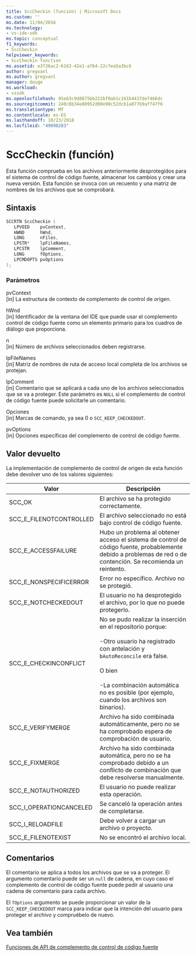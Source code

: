 ```yaml
---
title: SccCheckin (función) | Microsoft Docs
ms.custom: ''
ms.date: 11/04/2016
ms.technology:
- vs-ide-sdk
ms.topic: conceptual
f1_keywords:
- SccCheckin
helpviewer_keywords:
- SccCheckin function
ms.assetid: e3f26ac2-6163-42e1-a764-22cfea5a3bc6
author: gregvanl
ms.author: gregvanl
manager: douge
ms.workload:
- vssdk
ms.openlocfilehash: 95e63c9d8875bb222bf0ab1c161b4437de7466dc
ms.sourcegitcommit: 240c8b34e80952d00e90c52dcb1a077b9aff47f6
ms.translationtype: MT
ms.contentlocale: es-ES
ms.lasthandoff: 10/23/2018
ms.locfileid: "49898283"
---
```

# <a name="scccheckin-function"></a>SccCheckin (función)
Esta función comprueba en los archivos anteriormente desprotegidos para el sistema de control de código fuente, almacenar los cambios y crear una nueva versión. Esta función se invoca con un recuento y una matriz de nombres de los archivos que se comprobará.  
  
## <a name="syntax"></a>Sintaxis  
  
```cpp  
SCCRTN SccCheckin (  
   LPVOID    pvContext,  
   HWND      hWnd,  
   LONG      nFiles,  
   LPSTR*    lpFileNames,  
   LPCSTR    lpComment,  
   LONG      fOptions,  
   LPCMDOPTS pvOptions  
);  
```  
  
### <a name="parameters"></a>Parámetros  
 pvContext  
 [in] La estructura de contexto de complemento de control de origen.  
  
 hWnd  
 [in] Identificador de la ventana del IDE que puede usar el complemento control de código fuente como un elemento primario para los cuadros de diálogo que proporciona.  
  
 n  
 [in] Número de archivos seleccionados deben registrarse.  
  
 lpFileNames  
 [in] Matriz de nombres de ruta de acceso local completa de los archivos se protejan.  
  
 lpComment  
 [in] Comentario que se aplicará a cada uno de los archivos seleccionados que se va a proteger. Este parámetro es `NULL` si el complemento de control de código fuente puede solicitarle un comentario.  
  
 Opciones  
 [in] Marcas de comando, ya sea 0 o `SCC_KEEP_CHECKEDOUT`.  
  
 pvOptions  
 [in] Opciones específicas del complemento de control de código fuente.  
  
## <a name="return-value"></a>Valor devuelto  
 La implementación de complemento de control de origen de esta función debe devolver uno de los valores siguientes:  
  
|Valor|Descripción|  
|-----------|-----------------|  
|SCC_OK|El archivo se ha protegido correctamente.|  
|SCC_E_FILENOTCONTROLLED|El archivo seleccionado no está bajo control de código fuente.|  
|SCC_E_ACCESSFAILURE|Hubo un problema al obtener acceso el sistema de control de código fuente, probablemente debido a problemas de red o de contención. Se recomienda un reintento.|  
|SCC_E_NONSPECIFICERROR|Error no específico. Archivo no se protegió.|  
|SCC_E_NOTCHECKEDOUT|El usuario no ha desprotegido el archivo, por lo que no puede protegerlo.|  
|SCC_E_CHECKINCONFLICT|No se pudo realizar la inserción en el repositorio porque:<br /><br /> -Otro usuario ha registrado con antelación y `bAutoReconcile` era false.<br /><br /> O bien<br /><br /> -La combinación automática no es posible (por ejemplo, cuando los archivos son binarios).|  
|SCC_E_VERIFYMERGE|Archivo ha sido combinada automáticamente, pero no se ha comprobado espera de comprobación de usuario.|  
|SCC_E_FIXMERGE|Archivo ha sido combinada automática, pero no se ha comprobado debido a un conflicto de combinación que debe resolverse manualmente.|  
|SCC_E_NOTAUTHORIZED|El usuario no puede realizar esta operación.|  
|SCC_I_OPERATIONCANCELED|Se canceló la operación antes de completarse.|  
|SCC_I_RELOADFILE|Debe volver a cargar un archivo o proyecto.|  
|SCC_E_FILENOTEXIST|No se encontró el archivo local.|  
  
## <a name="remarks"></a>Comentarios  
 El comentario se aplica a todos los archivos que se va a proteger. El argumento comentario puede ser un `null` de cadena, en cuyo caso el complemento de control de código fuente puede pedir al usuario una cadena de comentario para cada archivo.  
  
 El `fOptions` argumento se puede proporcionar un valor de la `SCC_KEEP_CHECKEDOUT` marca para indicar que la intención del usuario para proteger el archivo y compruébelo de nuevo.  
  
## <a name="see-also"></a>Vea también  
 [Funciones de API de complemento de control de código fuente](../extensibility/source-control-plug-in-api-functions.md)